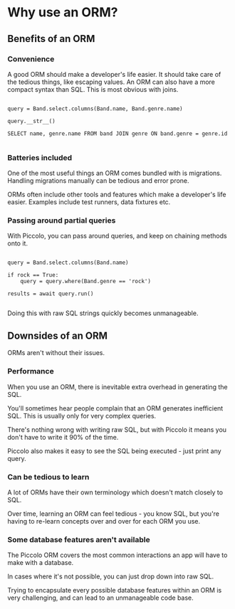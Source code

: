 # Why use an ORM?

## Benefits of an ORM

### Convenience

A good ORM should make a developer's life easier. It should take care of the tedious things, like escaping values. An ORM can also have a more compact syntax than SQL. This is most obvious with joins.

<pre><code class="language-python">
query = Band.select.columns(Band.name, Band.genre.name)

query.__str__()

SELECT name, genre.name FROM band JOIN genre ON band.genre = genre.id

</code></pre>

### Batteries included

One of the most useful things an ORM comes bundled with is migrations. Handling migrations manually can be tedious and error prone.

ORMs often include other tools and features which make a developer's life easier. Examples include test runners, data fixtures etc.

### Passing around partial queries

With Piccolo, you can pass around queries, and keep on chaining methods onto it.

<pre><code class="language-python">
query = Band.select.columns(Band.name)

if rock == True:
    query = query.where(Band.genre == 'rock')

results = await query.run()

</code></pre>

Doing this with raw SQL strings quickly becomes unmanageable.

## Downsides of an ORM

ORMs aren't without their issues.

### Performance

When you use an ORM, there is inevitable extra overhead in generating the SQL.

You'll sometimes hear people complain that an ORM generates inefficient SQL. This is usually only for very complex queries.

There's nothing wrong with writing raw SQL, but with Piccolo it means you don't have to write it 90% of the time.

Piccolo also makes it easy to see the SQL being executed - just print any query.

### Can be tedious to learn

A lot of ORMs have their own terminology which doesn't match closely to SQL.

Over time, learning an ORM can feel tedious - you know SQL, but you're having to re-learn concepts over and over for each ORM you use.

### Some database features aren't available

The Piccolo ORM covers the most common interactions an app will have to make with a database.

In cases where it's not possible, you can just drop down into raw SQL.

Trying to encapsulate every possible database features within an ORM is very challenging, and can lead to an unmanageable code base.
